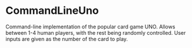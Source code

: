 # CommandLineUno
Command-line implementation of the popular card game UNO. 
Allows between 1-4 human players, with the rest being randomly controlled. 
User inputs are given as the number of the card to play. 
